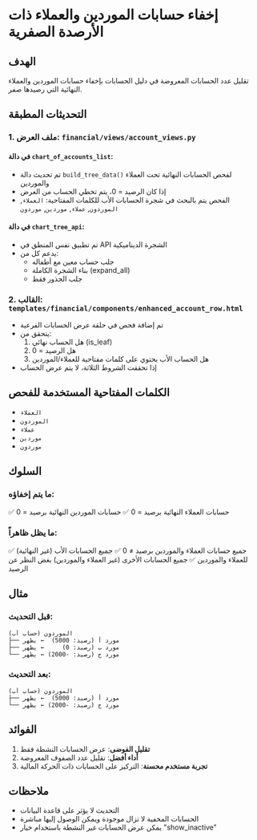 # إخفاء حسابات الموردين والعملاء ذات الأرصدة الصفرية

## الهدف
تقليل عدد الحسابات المعروضة في دليل الحسابات بإخفاء حسابات الموردين والعملاء النهائية التي رصيدها صفر.

## التحديثات المطبقة

### 1. ملف العرض: `financial/views/account_views.py`

#### في دالة `chart_of_accounts_list`:
- تم تحديث دالة `build_tree_data()` لفحص الحسابات النهائية تحت العملاء والموردين
- إذا كان الرصيد = 0، يتم تخطي الحساب من العرض
- الفحص يتم بالبحث في شجرة الحسابات الأب للكلمات المفتاحية: `العملاء`, `الموردون`, `عملاء`, `موردين`, `موردون`

#### في دالة `chart_tree_api`:
- تم تطبيق نفس المنطق في API الشجرة الديناميكية
- يدعم كل من:
  - جلب حساب معين مع أطفاله
  - بناء الشجرة الكاملة (expand_all)
  - جلب الجذور فقط

### 2. القالب: `templates/financial/components/enhanced_account_row.html`

- تم إضافة فحص في حلقة عرض الحسابات الفرعية
- يتحقق من:
  1. هل الحساب نهائي (is_leaf)
  2. هل الرصيد = 0
  3. هل الحساب الأب يحتوي على كلمات مفتاحية للعملاء/الموردين
- إذا تحققت الشروط الثلاثة، لا يتم عرض الحساب

## الكلمات المفتاحية المستخدمة للفحص
- `العملاء`
- `الموردون`
- `عملاء`
- `موردين`
- `موردون`

## السلوك

### ما يتم إخفاؤه:
✅ حسابات العملاء النهائية برصيد = 0
✅ حسابات الموردين النهائية برصيد = 0

### ما يظل ظاهراً:
✅ جميع حسابات العملاء والموردين برصيد ≠ 0
✅ جميع الحسابات الأب (غير النهائية) للعملاء والموردين
✅ جميع الحسابات الأخرى (غير العملاء والموردين) بغض النظر عن الرصيد

## مثال

### قبل التحديث:
```
الموردون (حساب أب)
├── مورد أ (رصيد: 5000)  ← يظهر
├── مورد ب (رصيد: 0)     ← يظهر
└── مورد ج (رصيد: -2000) ← يظهر
```

### بعد التحديث:
```
الموردون (حساب أب)
├── مورد أ (رصيد: 5000)  ← يظهر
└── مورد ج (رصيد: -2000) ← يظهر
```

## الفوائد
1. **تقليل الفوضى**: عرض الحسابات النشطة فقط
2. **أداء أفضل**: تقليل عدد الصفوف المعروضة
3. **تجربة مستخدم محسنة**: التركيز على الحسابات ذات الحركة المالية

## ملاحظات
- التحديث لا يؤثر على قاعدة البيانات
- الحسابات المخفية لا تزال موجودة ويمكن الوصول إليها مباشرة
- يمكن عرض الحسابات غير النشطة باستخدام خيار "show_inactive"
